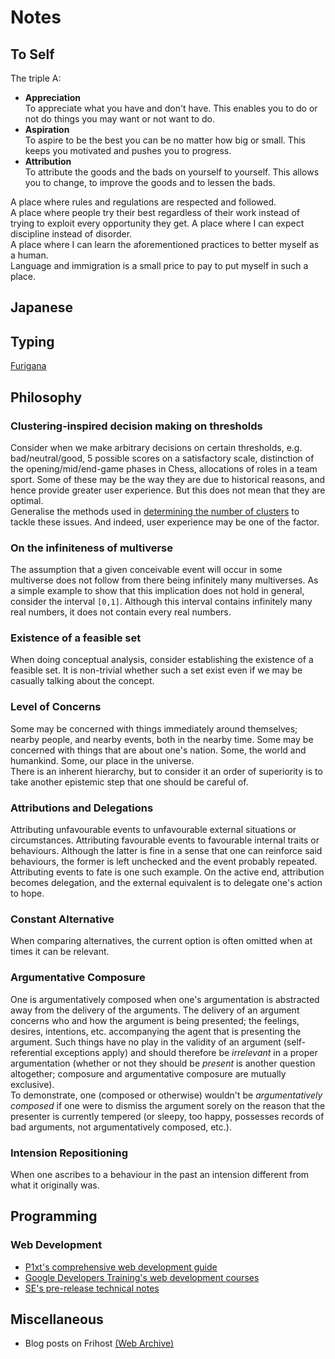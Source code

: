 # Notes

## To Self
The triple A:  
 - **Appreciation**  
 To appreciate what you have and don't have. This enables you to do or not do things you may want or not want to do.
 - **Aspiration**  
 To aspire to be the best you can be no matter how big or small. This keeps you motivated and pushes you to progress.
 - **Attribution**  
 To attribute the goods and the bads on yourself to yourself. This allows you to change, to improve the goods and to lessen the bads.
 
A place where rules and regulations are respected and followed.  
A place where people try their best regardless of their work instead of trying to exploit every opportunity they get.
A place where I can expect discipline instead of disorder.  
A place where I can learn the aforementioned practices to better myself as a human.  
Language and immigration is a small price to pay to put myself in such a place.

## Japanese

## Typing
[Furigana](https://en.wikipedia.org/wiki/Furigana)

## Philosophy

### Clustering-inspired decision making on thresholds
Consider when we make arbitrary decisions on certain thresholds, e.g. bad/neutral/good, 5 possible scores on a satisfactory scale, distinction of the opening/mid/end-game phases in Chess, allocations of roles in a team sport. Some of these may be the way they are due to historical reasons, and hence provide greater user experience. But this does not mean that they are optimal.  
Generalise the methods used in [determining the number of clusters](https://en.wikipedia.org/wiki/Determining_the_number_of_clusters_in_a_data_set) to tackle these issues. And indeed, user experience may be one of the factor.

### On the infiniteness of multiverse
The assumption that a given conceivable event will occur in some multiverse does not follow from there being infinitely many multiverses. As a simple example to show that this implication does not hold in general, consider the interval `[0,1]`. Although this interval contains infinitely many real numbers, it does not contain every real numbers.

### Existence of a feasible set
When doing conceptual analysis, consider establishing the existence of a feasible set. It is non-trivial whether such a set exist even if we may be casually talking about the concept.

### Level of Concerns
Some may be concerned with things immediately around themselves; nearby people, and nearby events, both in the nearby time. Some may be concerned with things that are about one's nation. Some, the world and humankind. Some, our place in the universe.  
There is an inherent hierarchy, but to consider it an order of superiority is to take another epistemic step that one should be careful of.

### Attributions and Delegations
Attributing unfavourable events to unfavourable external situations or circumstances. Attributing favourable events to favourable internal traits or behaviours. Although the latter is fine in a sense that one can reinforce said behaviours, the former is left unchecked and the event probably repeated. Attributing events to fate is one such example. On the active end, attribution becomes delegation, and the external equivalent is to delegate one's action to hope.

### Constant Alternative
When comparing alternatives, the current option is often omitted when at times it can be relevant. 

### Argumentative Composure
One is argumentatively composed when one's argumentation is abstracted away from the delivery of the arguments. The delivery of an argument concerns who and how the argument is being presented; the feelings, desires, intentions, etc. accompanying the agent that is presenting the argument. Such things have no play in the validity of an argument (self-referential exceptions apply) and should therefore be *irrelevant* in a proper argumentation (whether or not they should be *present* is another question altogether; composure and argumentative composure are mutually exclusive).  
To demonstrate, one (composed or otherwise) wouldn't be *argumentatively composed* if one were to dismiss the argument sorely on the reason that the presenter is currently tempered (or sleepy, too happy, possesses records of bad arguments, not argumentatively composed, etc.). 

### Intension Repositioning
When one ascribes to a behaviour in the past an intension different from what it originally was.

## Programming

### Web Development
 * [P1xt's comprehensive web development guide](https://github.com/P1xt/p1xt-guides/blob/master/wd-cs.md)
 * [Google Developers Training's web development courses](https://developers.google.com/training/web/)
 * [SE's pre-release technical notes](https://softwareengineering.stackexchange.com/q/46716/291954)

## Miscellaneous
 * Blog posts on Frihost [(Web Archive)](https://web.archive.org/web/20160305110303/http://www.frihost.com:80/users/Sylin/blog/vc-2025.html)
